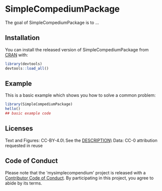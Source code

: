 
# SimpleCompediumPackage

<!-- badges: start -->
<!-- badges: end -->

The goal of SimpleCompediumPackage is to ...

## Installation

You can install the released version of SimpleCompediumPackage from [CRAN](https://CRAN.R-project.org) with:

``` r
library(devtools)
devtools::load_all()
```

## Example

This is a basic example which shows you how to solve a common problem:

``` r
library(SimpleCompediumPackage)
hello()
## basic example code
```

## Licenses

Text and Figures: CC-BY-4.0\\
See the [DESCRIPTION](https://github.com/mayurgpt07/DATA-598-WI20-week-5/blob/master/DESCRIPTION)\\
Data: CC-0 attribution requested in reuse

## Code of Conduct

Please note that the 'mysimplecompendium' project is released with a [Contributor Code of Conduct](https://github.com/mayurgpt07/DATA-598-WI20-week-5/blob/master/CODE_OF_CONDUCT.md). By participating in this project, you agree to abide by its terms.


